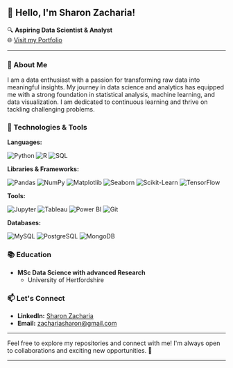 ## 👋 Hello, I'm Sharon Zacharia!

🔍 **Aspiring Data Scientist & Analyst**  
🌐 [Visit my Portfolio](https://sharonzacharia.github.io/portfolio/)

---

### 🚀 About Me

I am a data enthusiast with a passion for transforming raw data into meaningful insights. My journey in data science and analytics has equipped me with a strong foundation in statistical analysis, machine learning, and data visualization. I am dedicated to continuous learning and thrive on tackling challenging problems.

### 🔧 Technologies & Tools

**Languages:**

![Python](https://img.shields.io/badge/Python-3776AB?style=for-the-badge&logo=python&logoColor=white)
![R](https://img.shields.io/badge/R-276DC3?style=for-the-badge&logo=r&logoColor=white)
![SQL](https://img.shields.io/badge/SQL-336791?style=for-the-badge&logo=postgresql&logoColor=white)

**Libraries & Frameworks:**

![Pandas](https://img.shields.io/badge/Pandas-150458?style=for-the-badge&logo=pandas&logoColor=white)
![NumPy](https://img.shields.io/badge/NumPy-013243?style=for-the-badge&logo=numpy&logoColor=white)
![Matplotlib](https://img.shields.io/badge/Matplotlib-0A0707?style=for-the-badge&logo=python&logoColor=white)
![Seaborn](https://img.shields.io/badge/Seaborn-40B3E8?style=for-the-badge&logo=python&logoColor=white)
![Scikit-Learn](https://img.shields.io/badge/Scikit--Learn-F7931E?style=for-the-badge&logo=scikit-learn&logoColor=white)
![TensorFlow](https://img.shields.io/badge/TensorFlow-FF6F00?style=for-the-badge&logo=tensorflow&logoColor=white)

**Tools:**

![Jupyter](https://img.shields.io/badge/Jupyter-F37626?style=for-the-badge&logo=jupyter&logoColor=white)
![Tableau](https://img.shields.io/badge/Tableau-E97627?style=for-the-badge&logo=tableau&logoColor=white)
![Power BI](https://img.shields.io/badge/PowerBI-F2C811?style=for-the-badge&logo=powerbi&logoColor=white)
![Git](https://img.shields.io/badge/Git-F05032?style=for-the-badge&logo=git&logoColor=white)

**Databases:**

![MySQL](https://img.shields.io/badge/MySQL-4479A1?style=for-the-badge&logo=mysql&logoColor=white)
![PostgreSQL](https://img.shields.io/badge/PostgreSQL-336791?style=for-the-badge&logo=postgresql&logoColor=white)
![MongoDB](https://img.shields.io/badge/MongoDB-47A248?style=for-the-badge&logo=mongodb&logoColor=white)


### 📚 Education

- **MSc Data Science with advanced Research**
  - University of Hertfordshire 
  

### 📫 Let's Connect

- **LinkedIn:** [Sharon Zacharia](https://www.linkedin.com/in/sharonzach)
- **Email:** zachariasharon@gmail.com

---

Feel free to explore my repositories and connect with me! I'm always open to collaborations and exciting new opportunities. 🚀

---
